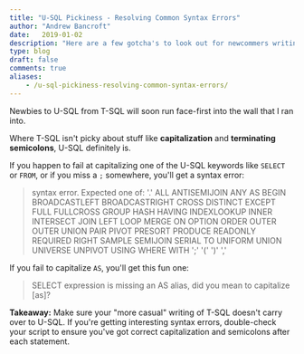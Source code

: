 ```yaml
---
title: "U-SQL Pickiness - Resolving Common Syntax Errors"
author: "Andrew Bancroft"
date:   2019-01-02
description: "Here are a few gotcha's to look out for newcommers writing U-SQL for Azure Data Lake Analytics from a T-SQL background."
type: blog
draft: false
comments: true
aliases:
    - /u-sql-pickiness-resolving-common-syntax-errors/
---
```


Newbies to U-SQL from T-SQL will soon run face-first into the wall that I ran into.

Where T-SQL isn't picky about stuff like **capitalization** and **terminating semicolons**, U-SQL definitely is.

If you happen to fail at capitalizing one of the U-SQL keywords like `SELECT` or `FROM`, or if you miss a `;` somewhere, you'll get a syntax error:

> syntax error. Expected one of: '.' ALL ANTISEMIJOIN ANY AS BEGIN BROADCASTLEFT BROADCASTRIGHT CROSS DISTINCT EXCEPT FULL FULLCROSS GROUP HASH HAVING INDEXLOOKUP INNER INTERSECT JOIN LEFT LOOP MERGE ON OPTION ORDER OUTER OUTER UNION PAIR PIVOT PRESORT PRODUCE READONLY REQUIRED RIGHT SAMPLE SEMIJOIN SERIAL TO UNIFORM UNION UNIVERSE UNPIVOT USING WHERE WITH ';' '(' ')' ','

If you fail to capitalize `AS`, you'll get this fun one:

> SELECT expression is missing an AS alias, did you mean to capitalize [as]?

**Takeaway:**  Make sure your "more casual" writing of T-SQL doesn't carry over to U-SQL.  If you're getting interesting syntax errors, double-check your script to ensure you've got correct capitalization and semicolons after each statement.
